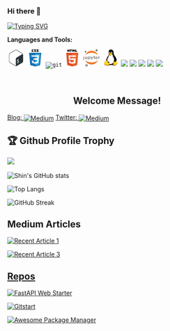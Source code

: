 ### Hi there 👋

<!--
**ImagineDevOps/ImagineDevOps** is a ✨ _special_ ✨ repository because its `README.md` (this file) appears on your GitHub profile.

Here are some ideas to get you started:

- 🔭 I’m currently working on ...
- 🌱 I’m currently learning ...
- 👯 I’m looking to collaborate on ...
- 🤔 I’m looking for help with ...
- 💬 Ask me about ...
- 📫 How to reach me: ...
- 😄 Pronouns: ...
- ⚡ Fun fact: ...
-->
[![Typing SVG](https://readme-typing-svg.herokuapp.com?multiline=true&width=500&lines=ImagineStudio+Full-Stack+Developers.++++++++++)](https://git.io/typing-svg)

**Languages and Tools:**  

<code><img src="https://raw.githubusercontent.com/devicons/devicon/master/icons/bash/bash-original.svg" alt="bash" width="40" height="40"/></code>
<code><img src="https://raw.githubusercontent.com/devicons/devicon/master/icons/css3/css3-original-wordmark.svg" alt="css3" width="40" height="40"/></code>
<code><img src="https://www.vectorlogo.zone/logos/git-scm/git-scm-icon.svg" alt="git" width="40" height="40"/></code>
<code><img src="https://raw.githubusercontent.com/devicons/devicon/master/icons/html5/html5-original-wordmark.svg" alt="html5" width="40" height="40"/></code>
<code><img src="https://raw.githubusercontent.com/devicons/devicon/master/icons/jupyter/jupyter-original-wordmark.svg" alt="Jupyter" width="40" height="40"/></code>
<code><img src="https://raw.githubusercontent.com/devicons/devicon/master/icons/linux/linux-original.svg" alt="linux" width="40" height="40"/></code>
<code><img height="40" src="https://raw.githubusercontent.com/shinokada/shinokada/master/assets/python.png"></code>
<code><img height="40" src="https://raw.githubusercontent.com/shinokada/shinokada/master/assets/javascript.png"></code>
<code><img height="40" src="https://raw.githubusercontent.com/shinokada/shinokada/master/assets/php.png"></code>
<code><img height="40" src="https://raw.githubusercontent.com/shinokada/shinokada/master/assets/visual-studio-code.png"></code>
<code><img height="40" src="https://raw.githubusercontent.com/shinokada/shinokada/master/assets/vim.png"></code>  


<p align="center">
  <img width="92" src="" />
</p>  
<h2 align="center">Welcome Message!</h2>



<a href="https://blog.codewithshin.com/" target="blank">Blog: <img align="center" src="https://cdn.jsdelivr.net/npm/simple-icons@3.0.1/icons/medium.svg" alt="Medium" height="30" width="40" /></a> <a href="https://twitter.com/shinokada" target="blank">Twitter: <img align="center" src="https://cdn.jsdelivr.net/npm/simple-icons@3.0.1/icons/twitter.svg" alt="Medium" height="30" width="40" /></a>

<h2>🏆 Github Profile Trophy</h2>
<img width=800 src="https://github-profile-trophy.vercel.app/?username=shinokada&column=9&theme=gruvbox&no-frame=true"/>

![Shin's GitHub stats](https://github-readme-stats.vercel.app/api?username=shinokada&show_icons=true&theme=tokyonight)


![Top Langs](https://github-readme-stats.vercel.app/api/top-langs/?username=shinokada&layout=compact)

![GitHub Streak](https://github-readme-streak-stats.herokuapp.com?user=shinokada&theme=neon-palenight&hide_border=true)

## Medium Articles

 <a target="_blank" href="https://github-readme-medium-recent-article.vercel.app/medium/@shinichiokada/0"><img src="https://github-readme-medium-recent-article.vercel.app/medium/@shinichiokada/0" alt="Recent Article 1">

<a target="_blank" href="https://github-readme-medium-recent-article.vercel.app/medium/@shinichiokada/2"><img src="https://github-readme-medium-recent-article.vercel.app/medium/@shinichiokada/2" alt="Recent Article 3">

## Repos

[![FastAPI Web Starter](https://github-readme-stats.vercel.app/api/pin/?username=shinokada&repo=fastapi-web-starter&show_owner=true)](https://github.com/shinokada/fastapi-web-starter)

[![Gitstart](https://github-readme-stats.vercel.app/api/pin/?username=shinokada&repo=gitstart&show_owner=true)](https://github.com/shinokada/gitstart)

[![Awesome Package Manager](https://github-readme-stats.vercel.app/api/pin/?username=shinokada&repo=awesome&show_owner=true)](https://github.com/shinokada/awesome)





